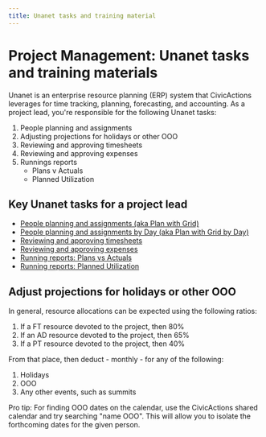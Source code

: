 ```yaml
---
title: Unanet tasks and training material
---
```


# Project Management: Unanet tasks and training materials

Unanet is an enterprise resource planning (ERP) system that CivicActions leverages for time tracking, planning, forecasting, and accounting. As a project lead, you're responsible for the following Unanet tasks:

<!-- lint disable list-item-content-indent -->

1. People planning and assignments
2. Adjusting projections for holidays or other OOO
3. Reviewing and approving timesheets
4. Reviewing and approving expenses
5. Runnings reports
    - Plans v Actuals
    - Planned Utilization

<!-- lint enable list-item-content-indent -->

## Key Unanet tasks for a project lead

-   [People planning and assignments (aka Plan with Grid)](https://docs.google.com/document/d/1716yCGd4K6zEtS1MN4Nsxk4MqwFKDcddc6F77UXgY3M/edit)
-   [People planning and assignments by Day (aka Plan with Grid by Day)](https://docs.google.com/document/d/1KqkkKJSOQk_g1a0UA5n3bLAm4yMvoOgkRsPgKVtD-5g/edit)
-   [Reviewing and approving timesheets](https://docs.google.com/presentation/d/1sOcMvmC_VFuY_DJhzFDMFcFvbV6y14JcBwTeOimiWjc/edit#slide=id.gca7c90bf59_0_66)
-   [Reviewing and approving expenses](https://docs.google.com/document/d/1fTwAs9OPKvqHwaH6bABaQUnvDpnULXpHX4HcgE3v0Tc/edit)
-   [Running reports: Plans vs Actuals](https://docs.google.com/document/d/1yIcQsi_vCIiK1iqd3r-UBiqmv5s5XDnIhjJqw6MA8xo/edit)
-   [Running reports: Planned Utilization](https://docs.google.com/document/d/1RGX5hP_nFFi9gEdUnWKqvyBMmKaRsjF251Esn3CuHgU/edit)

## Adjust projections for holidays or other OOO

In general, resource allocations can be expected using the following ratios:

1. If a FT resource devoted to the project, then 80%
2. If an AD resource devoted to the project, then 65%
3. If a PT resource devoted to the project, then 40%

From that place, then deduct - monthly - for any of the following:

1. Holidays
2. OOO
3. Any other events, such as summits

Pro tip: For finding OOO dates on the calendar, use the CivicActions shared calendar and try searching "name OOO". This will allow you to isolate the forthcoming dates for the given person.
